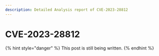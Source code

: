 ```yaml
---
description: Detailed Analysis report of CVE-2023-28812
---
```


# CVE-2023-28812

{% hint style="danger" %}
This post is still being written.
{% endhint %}
